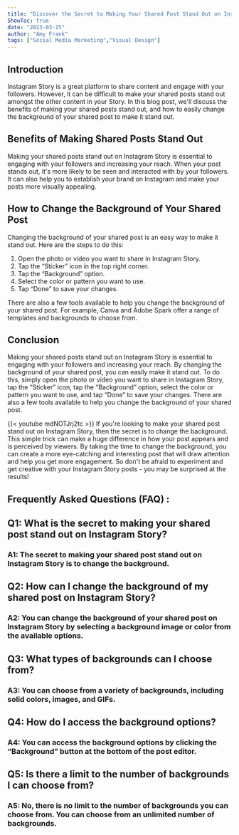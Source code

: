 ```yaml
---
title: "Discover the Secret to Making Your Shared Post Stand Out on Instagram Story - Change the Background Now!"
ShowToc: true 
date: "2023-03-15"
author: "Amy Frank" 
tags: ["Social Media Marketing","Visual Design"]
---
```

## Introduction

Instagram Story is a great platform to share content and engage with your followers. However, it can be difficult to make your shared posts stand out amongst the other content in your Story. In this blog post, we'll discuss the benefits of making your shared posts stand out, and how to easily change the background of your shared post to make it stand out. 

## Benefits of Making Shared Posts Stand Out

Making your shared posts stand out on Instagram Story is essential to engaging with your followers and increasing your reach. When your post stands out, it's more likely to be seen and interacted with by your followers. It can also help you to establish your brand on Instagram and make your posts more visually appealing. 

## How to Change the Background of Your Shared Post

Changing the background of your shared post is an easy way to make it stand out. Here are the steps to do this:

1. Open the photo or video you want to share in Instagram Story.
2. Tap the “Sticker” icon in the top right corner.
3. Tap the “Background” option.
4. Select the color or pattern you want to use.
5. Tap “Done” to save your changes.

There are also a few tools available to help you change the background of your shared post. For example, Canva and Adobe Spark offer a range of templates and backgrounds to choose from.

## Conclusion

Making your shared posts stand out on Instagram Story is essential to engaging with your followers and increasing your reach. By changing the background of your shared post, you can easily make it stand out. To do this, simply open the photo or video you want to share in Instagram Story, tap the “Sticker” icon, tap the “Background” option, select the color or pattern you want to use, and tap “Done” to save your changes. There are also a few tools available to help you change the background of your shared post.

{{< youtube mdNOTJrj2tc >}} 
If you're looking to make your shared post stand out on Instagram Story, then the secret is to change the background. This simple trick can make a huge difference in how your post appears and is perceived by viewers. By taking the time to change the background, you can create a more eye-catching and interesting post that will draw attention and help you get more engagement. So don't be afraid to experiment and get creative with your Instagram Story posts - you may be surprised at the results!

## Frequently Asked Questions (FAQ) :
<h2>Q1: What is the secret to making your shared post stand out on Instagram Story?</h2>

<h3>A1: The secret to making your shared post stand out on Instagram Story is to change the background.</h3>

<h2>Q2: How can I change the background of my shared post on Instagram Story?</h2>

<h3>A2: You can change the background of your shared post on Instagram Story by selecting a background image or color from the available options.</h3>

<h2>Q3: What types of backgrounds can I choose from?</h2>

<h3>A3: You can choose from a variety of backgrounds, including solid colors, images, and GIFs.</h3>

<h2>Q4: How do I access the background options?</h2>

<h3>A4: You can access the background options by clicking the “Background” button at the bottom of the post editor.</h3>

<h2>Q5: Is there a limit to the number of backgrounds I can choose from?</h2>

<h3>A5: No, there is no limit to the number of backgrounds you can choose from. You can choose from an unlimited number of backgrounds.</h3>


